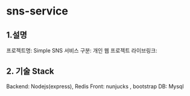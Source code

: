 # sns-service

## 1.설명
프로젝트명: Simple SNS 서비스
구분: 개인 웹 프로젝트
라이브링크:

## 2. 기술 Stack
Backend: Nodejs(express), Redis
Front: nunjucks , bootstrap
DB: Mysql

